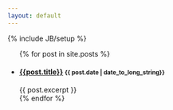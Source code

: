 ```yaml
---
layout: default
---
```

{% include JB/setup %}


<ul class="posts">
  {% for post in site.posts %}
    <li>
      <h4>
        <a href="{{ BASE_PATH }}{{ post.url }}">{{post.title}}</a>
        <small>{{ post.date | date_to_long_string}}</small>
      </h4>
      {{ post.excerpt }}
    </li>
  {% endfor %}
</ul>


